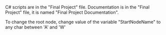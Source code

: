 C# scripts are in the "Final Project" file.
Documentation is in the "Final Project" file, it is named "Final Project Documentation".

To change the root node, change value of the variable "StartNodeName" to any char between 'A' and 'W'
 
